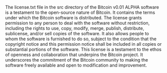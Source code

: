 The license.txt file in the src directory of the Bitcoin v0.01 ALPHA software is a testament to the open-source nature of Bitcoin. It contains the terms under which the Bitcoin software is distributed.
The license grants permission to any person to deal with the software without restriction, including the rights to use, copy, modify, merge, publish, distribute, sublicense, and/or sell copies of the software. It also allows people to whom the software is furnished to do so, subject to the condition that the copyright notice and this permission notice shall be included in all copies or substantial portions of the software.
This license is a testament to the ethos of openness and collaboration that underpins the Bitcoin project. It underscores the commitment of the Bitcoin community to making the software freely available and open to modification and improvement.